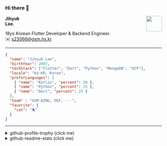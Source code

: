 ### Hi there 👋
<img src="https://github.githubassets.com/images/mona-loading-default.gif" width="50px" align="right">
</a>

**Jihyuk\
Lee.**

18yo Korean Flutter Developer & Backend Engineer.\
✉️ <s23066@gsm.hs.kr>

---

```json
{
  "name": "Jihyuk Lee",
  "birthYear": 2007,
  "techStack": ["Flutter", "Dart", "Python", "MongoDB", "OCP"],
  "locale": "ko-KR, Korea",
  "preferLanguages": [
    { "name": "Kotlin", "percent": 50 },
    { "name": "Python", "percent": 25 },
    { "name": "Dart", "percent": 25 }
  ],
  "team" : "GSM-AING, DEF, ···",
  "favorite": {
    "cat": "🐈"
  }
}
```
---
<details>
  <summary>github-profile-trophy (click me)</summary>
  
![](https://github-profile-trophy.vercel.app/?username=withJihyuk&row=1&column=8&theme=nord)
  
</details>
<details>
  <summary>github-readme-stats (click me)</summary>
  
<!--START_SECTION:waka-->
![Code Time](http://img.shields.io/badge/Code%20Time-573%20hrs%2032%20mins-blue)

![Lines of code](https://img.shields.io/badge/%EC%A0%80%EB%8A%94%20%EC%97%AC%ED%83%9C%EA%B9%8C%EC%A7%80%20-460.1%20thousand%20%EC%A4%84%EC%9D%98%20%EC%BD%94%EB%93%9C%EB%A5%BC%20%EC%9E%91%EC%84%B1%ED%96%88%EC%96%B4%EC%9A%94.-blue)

**저는 아침형 인간이에요. 🐤** 

```text
🌞 아침                     309 commits         ████░░░░░░░░░░░░░░░░░░░░░   15.70 % 
🌆 낮　                     706 commits         █████████░░░░░░░░░░░░░░░░   35.87 % 
🌃 저녁                     712 commits         █████████░░░░░░░░░░░░░░░░   36.18 % 
🌙 밤　                     241 commits         ███░░░░░░░░░░░░░░░░░░░░░░   12.25 % 
```


📊 **저는 이번주를 이렇게 시간을 보냈어요.** 

```text
🕑︎ Timezone: Asia/Seoul

💬 프로그래밍 언어들: 
Kotlin                   8 hrs 16 mins       █████████████████░░░░░░░░   66.95 % 
Java                     1 hr 33 mins        ███░░░░░░░░░░░░░░░░░░░░░░   12.60 % 
Groovy                   50 mins             ██░░░░░░░░░░░░░░░░░░░░░░░   06.82 % 
Gradle                   40 mins             █░░░░░░░░░░░░░░░░░░░░░░░░   05.40 % 
Text                     14 mins             █░░░░░░░░░░░░░░░░░░░░░░░░   02.02 % 

🔥 에디터들: 
Android Studio           12 hrs 18 mins      █████████████████████████   99.60 % 
VS Code                  2 mins              ░░░░░░░░░░░░░░░░░░░░░░░░░   00.40 % 

💻 운영 체제들: 
Mac                      12 hrs 21 mins      █████████████████████████   100.00 % 
```


 Last Updated on 26/11/2024 18:50:08 UTC
<!--END_SECTION:waka-->

</details>

</div>


